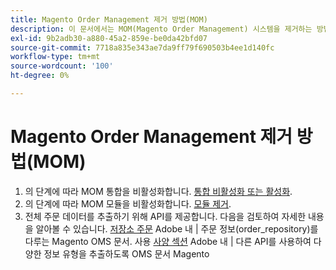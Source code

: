 ```yaml
---
title: Magento Order Management 제거 방법(MOM)
description: 이 문서에서는 MOM(Magento Order Management) 시스템을 제거하는 방법에 대해 설명합니다.
exl-id: 9b2adb30-a880-45a2-859e-be0da42bfd07
source-git-commit: 7718a835e343ae7da9ff79f690503b4ee1d140fc
workflow-type: tm+mt
source-wordcount: '100'
ht-degree: 0%

---
```


# Magento Order Management 제거 방법(MOM)

1. 의 단계에 따라 MOM 통합을 비활성화합니다. [통합 비활성화 또는 활성화](/docs/commerce-admin/systems/integrations/mcom.html#disable-or-enable-the-integration).
1. 의 단계에 따라 MOM 모듈을 비활성화합니다. [모듈 제거](/docs/commerce-operations/installation-guide/tutorials/uninstall-modules.html).
1. 전체 주문 데이터를 추출하기 위해 API를 제공합니다. 다음을 검토하여 자세한 내용을 알아볼 수 있습니다. [저장소 주문](https://omsdocs.magento.com/specifications/#magento.sales.order_repository) Adobe 내 | 주문 정보(order_repository)를 다루는 Magento OMS 문서. 사용 [사양 섹션](https://omsdocs.magento.com/specifications/#services) Adobe 내 | 다른 API를 사용하여 다양한 정보 유형을 추출하도록 OMS 문서 Magento
